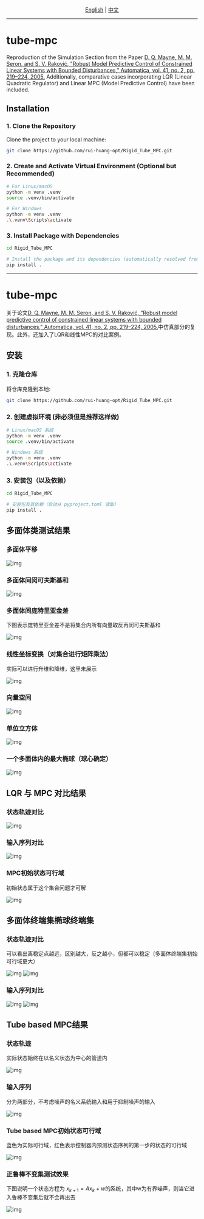 <div align="center">
  <a href="#english-readme">English</a> | <a href="#中文文档">中文</a>
</div>

---

<a id="english-readme"></a>
# tube-mpc
Reproduction of the Simulation Section from the Paper
[D. Q. Mayne, M. M. Seron, and S. V. Raković, "Robust Model Predictive Control of Constrained Linear Systems with Bounded Disturbances," Automatica, vol. 41, no. 2, pp. 219–224, 2005.](https://www.sciencedirect.com/science/article/pii/S0005109804002870)
Additionally, comparative cases incorporating LQR (Linear Quadratic Regulator) and Linear MPC (Model Predictive Control) have been included.

## Installation
### 1. Clone the Repository
Clone the project to your local machine:
```bash
git clone https://github.com/rui-huang-opt/Rigid_Tube_MPC.git
```

### 2. Create and Activate Virtual Environment (Optional but Recommended)
```bash
# For Linux/macOS
python -m venv .venv
source .venv/bin/activate

# For Windows
python -m venv .venv
.\.venv\Scripts\activate
```

### 3. Install Package with Dependencies
```bash
cd Rigid_Tube_MPC

# Install the package and its dependencies (automatically resolved from pyproject.toml).
pip install .
```

---

<a id="中文文档"></a>
# tube-mpc
关于论文[D. Q. Mayne, M. M. Seron, and S. V. Raković, “Robust model predictive control of constrained linear systems with bounded disturbances,” Automatica, vol. 41, no. 2, pp. 219–224, 2005.](https://www.sciencedirect.com/science/article/pii/S0005109804002870)中仿真部分的复现。此外，还加入了LQR和线性MPC的对比案例。

## 安装
### 1. 克隆仓库
将仓库克隆到本地:
```bash
git clone https://github.com/rui-huang-opt/Rigid_Tube_MPC.git
```

### 2. 创建虚拟环境 (非必须但是推荐这样做)
```bash
# Linux/macOS 系统
python -m venv .venv
source .venv/bin/activate

# Windows 系统
python -m venv .venv
.\.venv\Scripts\activate
```

### 3. 安装包（以及依赖）
```bash
cd Rigid_Tube_MPC

# 安装包及其依赖（自动从 pyproject.toml 读取）
pip install .
```

## 多面体类测试结果
### 多面体平移
![img](results/poly_test/fig_1.png)

### 多面体间闵可夫斯基和
![img](results/poly_test/fig_2.png)

### 多面体间庞特里亚金差
下图表示庞特里亚金差不是将集合内所有向量取反再闵可夫斯基和

![img](results/poly_test/fig_3.png)

### 线性坐标变换（对集合进行矩阵乘法）
实际可以进行升维和降维，这里未展示

![img](results/poly_test/fig_4.png)

### 向量空间
![img](results/poly_test/fig_5.png)

### 单位立方体
![img](results/poly_test/fig_6.png)

### 一个多面体内的最大椭球（球心确定）
![img](results/poly_test/fig_7.png)

## LQR 与 MPC 对比结果
### 状态轨迹对比
![img](results/lqr_and_linear_mpc/fig_1.gif)

### 输入序列对比
![img](results/lqr_and_linear_mpc/fig_2.png)

### MPC初始状态可行域
初始状态属于这个集合问题才可解

![img](results/lqr_and_linear_mpc/fig_3.png)

## 多面体终端集椭球终端集
### 状态轨迹对比
可以看出离稳定点越远，区别越大，反之越小，但都可以稳定（多面体终端集初始可行域更大）

![img](results/polyhedron_and_ellipsoid_terminal_set/fig_1.gif)
![img](results/polyhedron_and_ellipsoid_terminal_set/fig_2.gif)

### 输入序列对比
![img](results/polyhedron_and_ellipsoid_terminal_set/fig_3.png)
![img](results/polyhedron_and_ellipsoid_terminal_set/fig_4.png)

## Tube based MPC结果
### 状态轨迹
实际状态始终在以名义状态为中心的管道内

![img](results/tube_based_mpc/fig_1.gif)

### 输入序列
分为两部分，不考虑噪声的名义系统输入和用于抑制噪声的输入

![img](results/tube_based_mpc/fig_2.png)

### Tube based MPC初始状态可行域
蓝色为实际可行域，红色表示控制器内预测状态序列的第一步的状态的可行域

![img](results/tube_based_mpc/fig_3.png)

### 正鲁棒不变集测试效果
下图说明一个状态方程为 $x_{k+1}=Ax_{k}+w$的系统，其中w为有界噪声，则当它进入鲁棒不变集后就不会再出去

![img](results/tube_based_mpc/fig_4.gif)